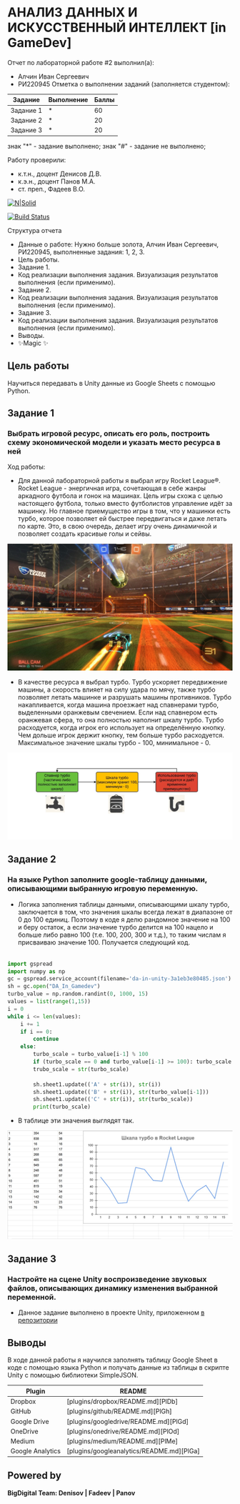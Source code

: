 # АНАЛИЗ ДАННЫХ И ИСКУССТВЕННЫЙ ИНТЕЛЛЕКТ [in GameDev]
Отчет по лабораторной работе #2 выполнил(а):
- Алчин Иван Сергеевич
- РИ220945
Отметка о выполнении заданий (заполняется студентом):

| Задание | Выполнение | Баллы |
| ------ | ------ | ------ |
| Задание 1 | * | 60 |
| Задание 2 | * | 20 |
| Задание 3 | * | 20 |

знак "*" - задание выполнено; знак "#" - задание не выполнено;

Работу проверили:
- к.т.н., доцент Денисов Д.В.
- к.э.н., доцент Панов М.А.
- ст. преп., Фадеев В.О.

[![N|Solid](https://cldup.com/dTxpPi9lDf.thumb.png)](https://nodesource.com/products/nsolid)

[![Build Status](https://travis-ci.org/joemccann/dillinger.svg?branch=master)](https://travis-ci.org/joemccann/dillinger)

Структура отчета

- Данные о работе: Нужно больше золота, Алчин Иван Сергеевич, РИ220945, выполненные задания: 1, 2, 3.
- Цель работы.
- Задание 1.
- Код реализации выполнения задания. Визуализация результатов выполнения (если применимо).
- Задание 2.
- Код реализации выполнения задания. Визуализация результатов выполнения (если применимо).
- Задание 3.
- Код реализации выполнения задания. Визуализация результатов выполнения (если применимо).
- Выводы.
- ✨Magic ✨

## Цель работы
Научиться передавать в Unity данные из Google Sheets с помощью Python.

## Задание 1
### Выбрать игровой ресурс, описать его роль, построить схему экономической модели и указать место ресурса в ней 
Ход работы:
- Для данной лабораторной работы я выбрал игру Rocket League®. Rocket League - энергичная игра, сочетающая в себе жанры аркадного футбола и гонок на машинах. Цель игры схожа с целью настоящего футбола, только вместо футболистов управление идёт за машинку. Но главное приемущество игры в том, что у машинки есть турбо, которое позволяет ей быстрее передвигаться и даже летать по карте. Это, в свою очередь, делает игру очень динамичной и позволяет создать красивые голы и сейвы.

![Изображение](RocketLeague.jpg)

- В качестве ресурса я выбрал турбо. Турбо ускоряет передвижение машины, а скорость влияет на силу удара по мячу, также турбо позволяет летать машинке и разрушать машины противников. Турбо накапливается, когда машина проезжает над спавнерами турбо, выделенными оранжевым свечением. Если над спавнером есть оранжевая сфера, то она полностью наполнит шкалу турбо. Турбо расходуется, когда игрок его использует на определённую кнопку. Чем дольше игрок держит кнопку, тем больше турбо расходуется. Максимальное значение шкалы турбо - 100, минимальное - 0. 

![Изображение](EconomicScheme.jpg)


## Задание 2
### На языке Python заполните google-таблицу данными, описывающими выбранную игровую переменную.

- Логика заполнения таблицы данными, описывающими шкалу турбо, заключается в том, что значения шкалы всегда лежат в диапазоне от 0 до 100 единиц. Поэтому в коде я делю рандомное значение на 100 и беру остаток, а если значение турбо делится на 100 нацело и больше либо равно 100 (т.е. 100, 200, 300 и т.д.), то таким числам я присваиваю значение 100. Получается следующий код.

```py

import gspread
import numpy as np
gc = gspread.service_account(filename='da-in-unity-3a1eb3e80485.json')
sh = gc.open("DA_In_Gamedev")
turbo_value = np.random.randint(0, 1000, 15)
values = list(range(1,15))
i = 0
while i <= len(values):
    i += 1
    if i == 0:
        continue
    else:
        turbo_scale = turbo_value[i-1] % 100
        if (turbo_scale == 0 and turbo_value[i-1] >= 100): turbo_scale = 100
        trubo_scale = str(turbo_scale)
        
        sh.sheet1.update(('A' + str(i)), str(i))
        sh.sheet1.update(('B' + str(i)), str(turbo_value[i-1]))
        sh.sheet1.update(('C' + str(i)), str(turbo_scale))
        print(turbo_scale)

```

- В таблице эти значения выглядят так.

![Изображение](Turbo.jpg)
  

## Задание 3
### Настройте на сцене Unity воспроизведение звуковых файлов, описывающих динамику изменения выбранной переменной.

- Данное задание выполнено в проекте Unity, приложенном [в репозитории](https://github.com/W1RDy/Lab2) 

## Выводы

В ходе данной работы я научился заполнять таблицу Google Sheet в коде с помощью языка Python и получать данные из таблицы в скрипте Unity с помощью библиотеки SimpleJSON.

| Plugin | README |
| ------ | ------ |
| Dropbox | [plugins/dropbox/README.md][PlDb] |
| GitHub | [plugins/github/README.md][PlGh] |
| Google Drive | [plugins/googledrive/README.md][PlGd] |
| OneDrive | [plugins/onedrive/README.md][PlOd] |
| Medium | [plugins/medium/README.md][PlMe] |
| Google Analytics | [plugins/googleanalytics/README.md][PlGa] |

## Powered by

**BigDigital Team: Denisov | Fadeev | Panov**
